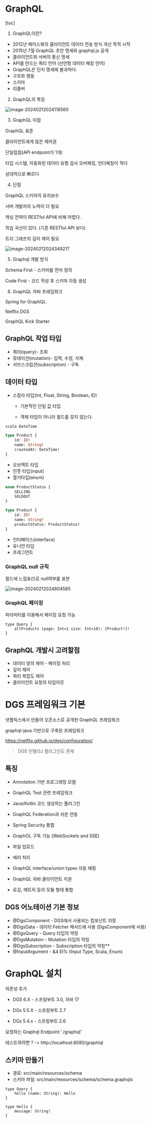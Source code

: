 # GraphQL



[toc]



1. GraphQL이란?

- ﻿﻿2012년 페이스북의 클라이언트 데이터 전송 방식 개선 목적 시작
- ﻿﻿2015년 7월 GraphQL 초안 명세와 graphql.js 공개
- ﻿﻿클라이언트와 서버의 통신 명세
- ﻿﻿API를 만드는 쿼리 언어 (선언형 데이터 페칭 언어)
- ﻿﻿GraphQL은 단지 명세에 불과하다.
- ﻿﻿구조와 행동
- ﻿﻿스키마
- ﻿﻿리졸버



2. GraphQL의 특징

![image-20240212024118560](./images//image-20240212024118560.png)

3. GraphQL 이점

GraphQL 표준

클라이언트에게 많은 제어권

단일접점(API endpoint가 1개)

타입 시스템, 자동화된 데이터 유형 검사 오버페칭, 언더페칭이 적다

 상대적으로 빠르다

4. 단점

GraphQL 스키마의 유지보수

﻿﻿서버 개발자의 노력이 더 필요

﻿﻿캐싱 전략이 RESTful API에 비해 어렵다.

﻿﻿학습 곡선이 있다. (기존 RESTful API 보다)

﻿﻿트리 그래프의 깊이 제어 필요

![image-20240212024349217](./images//image-20240212024349217.png)

5. Graphql 개발 방식

Schema First - 스키마를 먼저 정의

Code First - 코드 작성 후 스키마 자동 생성



6. GraphQL 자바 프레임워크

Spring for GraphQL

Netflix DGS

GraphQL Kick Starter



## GraphQL 작업 타입

- ﻿﻿쿼리(query)- 조회
- ﻿﻿뮤테이션(mutation)- 입력, 수정, 삭제
- ﻿﻿서브스크립션(subscription) - 구독

## 데이터 타입

- ﻿﻿스칼라 타입(Int, Float, String, Boolean, ID)

  - ﻿﻿기본적인 단일 값 타입

  - ﻿﻿객체 타입이 아니라 필드를 갖지 않는다.

```graphql
scala DateTime

type Product {
	id: ID!
	name: String!
	createdAt: DateTime!
}
```

- ﻿﻿오브젝트 타입
- ﻿﻿인풋 타입(input)
- ﻿﻿열거타입(enum)

```graphql
enum ProductStatus {
	SELLING
	SOLDOUT
}

type Product {
	id: ID!
	name: String!
	productStatus: ProductStatus!
}
```

- ﻿﻿인터페이스(interface)
- ﻿﻿유니언 타입
- ﻿﻿프레그먼트

### GraphQL null 규칙

필드에 느낌표(!)로 null여부를 표현

![image-20240212024804585](./images//image-20240212024804585.png)

### GraphQL 페이징

파라미터를 이용해서 페이징 요청 가능

```
type Query {
	allProducts (page: Int=1 size: Int=10): [Product!]!
}
```



## GraphQL 개발시 고려할점

- ﻿﻿데이터 양의 제어 - 페이징 처리
- ﻿﻿깊이 제어
- ﻿﻿쿼리 복잡도 제어
- ﻿﻿클라이언트 요청의 타임아웃



# DGS 프레임워크 기본

넷플릭스에서 만들어 오픈소스로 공개한 GraphQL 프레임워크

graphql-java 기반으로 구축된 프레임워크

https://netflix.github.io/dgs/configuration/

> DGS 인텔리J 플러그인도 존재

## 특징

- ﻿﻿Annotation 기반 프로그래밍 모델
- ﻿﻿GraphQL Test 관련 프레임워크
- ﻿﻿Java/Kotlin 코드 생성하는 플러그인
- ﻿﻿GraphQL Federation과 쉬운 연동
- ﻿﻿Spring Security 통합
- ﻿﻿GraphOL 구독 기능 (WebSockets and SSE)
- ﻿﻿파일 업로드
- ﻿﻿에러 처리
- ﻿﻿GraphQL interface/union types 자동 매핑

- ﻿﻿GraphQL 자바 클라이언트 지원
- ﻿﻿로깅, 메트릭 등의 모듈 형태 통합



## DGS 어노테이션 기본 정보

- ﻿@DgsComponent - DGS에서 사용되는 컴포넌트 지정
- ﻿@DgsData - 데이터 Fetcher 메서드에 사용 (DgsComponent에 사용)
- ﻿@DgsQuery - Query 타입의 약칭
- ﻿@DgsMutation - Mutation 타입의 약칭
- ﻿@DgsSubscription - Subscription 타입의 약칭**
- ﻿﻿@InputArgument - &4 EI% (Input Type, Scala, Enum)



# GraphQL 설치

의존성 추가

* DGS 6.X - 스프링부트 3.0, 자바 17

* DGs 5.5.X - 스프링부트 2.7

* DGs 5.4.x - 스프링부트 2.6

요청하는 Graphql Endpoint:' /graphql'

테스트하려면 ? -> http://localhost:8080/graphiql



## 스키마 만들기



- ﻿﻿경로: src/main/resources/schema
- ﻿﻿스키마 파일: src/main/resources/schema/schema.graphqls

```
type Query {
	hello (name: String): Hello
}

type Hello {
	message: String!
}
```


